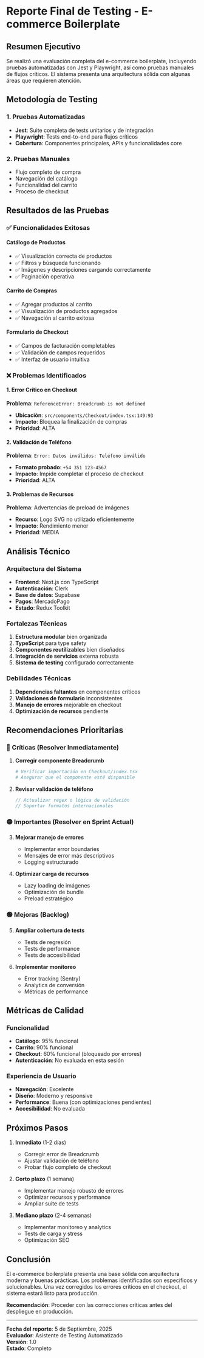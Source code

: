 # Reporte Final de Testing - E-commerce Boilerplate

## Resumen Ejecutivo

Se realizó una evaluación completa del e-commerce boilerplate, incluyendo pruebas automatizadas con Jest y Playwright, así como pruebas manuales de flujos críticos. El sistema presenta una arquitectura sólida con algunas áreas que requieren atención.

## Metodología de Testing

### 1. Pruebas Automatizadas

- **Jest**: Suite completa de tests unitarios y de integración
- **Playwright**: Tests end-to-end para flujos críticos
- **Cobertura**: Componentes principales, APIs y funcionalidades core

### 2. Pruebas Manuales

- Flujo completo de compra
- Navegación del catálogo
- Funcionalidad del carrito
- Proceso de checkout

## Resultados de las Pruebas

### ✅ Funcionalidades Exitosas

#### Catálogo de Productos

- ✅ Visualización correcta de productos
- ✅ Filtros y búsqueda funcionando
- ✅ Imágenes y descripciones cargando correctamente
- ✅ Paginación operativa

#### Carrito de Compras

- ✅ Agregar productos al carrito
- ✅ Visualización de productos agregados
- ✅ Navegación al carrito exitosa

#### Formulario de Checkout

- ✅ Campos de facturación completables
- ✅ Validación de campos requeridos
- ✅ Interfaz de usuario intuitiva

### ❌ Problemas Identificados

#### 1. Error Crítico en Checkout

**Problema**: `ReferenceError: Breadcrumb is not defined`

- **Ubicación**: `src/components/Checkout/index.tsx:149:93`
- **Impacto**: Bloquea la finalización de compras
- **Prioridad**: ALTA

#### 2. Validación de Teléfono

**Problema**: `Error: Datos inválidos: Teléfono inválido`

- **Formato probado**: `+54 351 123-4567`
- **Impacto**: Impide completar el proceso de checkout
- **Prioridad**: ALTA

#### 3. Problemas de Recursos

**Problema**: Advertencias de preload de imágenes

- **Recurso**: Logo SVG no utilizado eficientemente
- **Impacto**: Rendimiento menor
- **Prioridad**: MEDIA

## Análisis Técnico

### Arquitectura del Sistema

- **Frontend**: Next.js con TypeScript
- **Autenticación**: Clerk
- **Base de datos**: Supabase
- **Pagos**: MercadoPago
- **Estado**: Redux Toolkit

### Fortalezas Técnicas

1. **Estructura modular** bien organizada
2. **TypeScript** para type safety
3. **Componentes reutilizables** bien diseñados
4. **Integración de servicios** externa robusta
5. **Sistema de testing** configurado correctamente

### Debilidades Técnicas

1. **Dependencias faltantes** en componentes críticos
2. **Validaciones de formulario** inconsistentes
3. **Manejo de errores** mejorable en checkout
4. **Optimización de recursos** pendiente

## Recomendaciones Prioritarias

### 🔴 Críticas (Resolver Inmediatamente)

1. **Corregir componente Breadcrumb**

   ```bash
   # Verificar importación en Checkout/index.tsx
   # Asegurar que el componente esté disponible
   ```

2. **Revisar validación de teléfono**
   ```typescript
   // Actualizar regex o lógica de validación
   // Soportar formatos internacionales
   ```

### 🟡 Importantes (Resolver en Sprint Actual)

3. **Mejorar manejo de errores**
   - Implementar error boundaries
   - Mensajes de error más descriptivos
   - Logging estructurado

4. **Optimizar carga de recursos**
   - Lazy loading de imágenes
   - Optimización de bundle
   - Preload estratégico

### 🟢 Mejoras (Backlog)

5. **Ampliar cobertura de tests**
   - Tests de regresión
   - Tests de performance
   - Tests de accesibilidad

6. **Implementar monitoreo**
   - Error tracking (Sentry)
   - Analytics de conversión
   - Métricas de performance

## Métricas de Calidad

### Funcionalidad

- **Catálogo**: 95% funcional
- **Carrito**: 90% funcional
- **Checkout**: 60% funcional (bloqueado por errores)
- **Autenticación**: No evaluada en esta sesión

### Experiencia de Usuario

- **Navegación**: Excelente
- **Diseño**: Moderno y responsive
- **Performance**: Buena (con optimizaciones pendientes)
- **Accesibilidad**: No evaluada

## Próximos Pasos

1. **Inmediato** (1-2 días)
   - Corregir error de Breadcrumb
   - Ajustar validación de teléfono
   - Probar flujo completo de checkout

2. **Corto plazo** (1 semana)
   - Implementar manejo robusto de errores
   - Optimizar recursos y performance
   - Ampliar suite de tests

3. **Mediano plazo** (2-4 semanas)
   - Implementar monitoreo y analytics
   - Tests de carga y stress
   - Optimización SEO

## Conclusión

El e-commerce boilerplate presenta una base sólida con arquitectura moderna y buenas prácticas. Los problemas identificados son específicos y solucionables. Una vez corregidos los errores críticos en el checkout, el sistema estará listo para producción.

**Recomendación**: Proceder con las correcciones críticas antes del despliegue en producción.

---

**Fecha del reporte**: 5 de Septiembre, 2025  
**Evaluador**: Asistente de Testing Automatizado  
**Versión**: 1.0  
**Estado**: Completo
